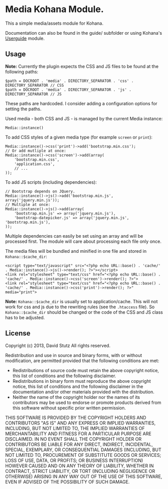 # Media Kohana Module.

This a simple media/assets module for Kohana.

Documentation can also be found in the guide/ subfolder or using Kohana's [Userguide](https://github.com/kohana/userguide) module.

## Usage

**Note:** Currently the plugin expects the CSS and JS files to be found at the following paths:

    $path = DOCROOT . 'media' . DIRECTORY_SEPARATOR . 'css' . DIRECTORY_SEPARATOR // CSS
    $path = DOCROOT . 'media' . DIRECTORY_SEPARATOR . 'js' . DIRECTORY_SEPARATOR // JS

These paths are hardcoded. I consider adding a configuration options for setting the paths.

Used media - both CSS and JS - is managed by the current Media instance:

    Media::instance()

To add CSS styles of a given media type (for example `screen` or `print`):

    Media::instance()->css('print')->add('bootstrap.min.css');
    // Or add mutliple at once:
    Media::instance()->css('screen')->add(array(
        'bootstrap.min.css',
        'application.css',
        // ...
    ));

To add JS scripts (including dependencies):

    // Bootstrap depends on JQuery.
    Media::instance()->js()->add('bootstrap.min.js', array('jquery.min.js'));
    // Multiple at once:
    Media::instance()->js()->add(array(
        'bootstrap.min.js' => array('jquery.min.js'),
        'bootstrap-datepicker.js' => array('jquery.min.js', 'bootstrap.min.js'),
    ));

Multiple dependencies can easily be set using an array and will be processed first. The module will care about processing each file only once.

The media files will be bundled and minified in one file and stored in `Kohana::$cache_dir`:

    <script type="text/javascript" src="<?php echo URL::base() . 'cache/' . Media::instance()->js()->render(); ?>"></script>
    <link rel="stylesheet" type="text/css" href="<?php echo URL::base() . 'cache/' . Media::instance()->css('screen')->render(); ?>">
    <link rel="stylesheet" type="text/css" href="<?php echo URL::base() . 'cache/' . Media::instance()->css('print')->render(); ?>" media="print">

**Note:** `Kohana::$cache_dir` is usually set to application/cache. This will not work for css and js due to the rewriting rules (see the `.htaccess` file). So `Kohana::$cache_dir` should be changed or the code of the CSS and JS class has to be adjusted.

## License

Copyright (c) 2013, David Stutz
All rights reserved.

Redistribution and use in source and binary forms, with or without modification, are permitted provided that the following conditions are met:

* Redistributions of source code must retain the above copyright notice, this list of conditions and the following disclaimer.
* Redistributions in binary form must reproduce the above copyright notice, this list of conditions and the following disclaimer in the documentation and/or other materials provided with the distribution.
* Neither the name of the copyright holder nor the names of its contributors may be used to endorse or promote products derived from this software without specific prior written permission.

THIS SOFTWARE IS PROVIDED BY THE COPYRIGHT HOLDERS AND CONTRIBUTORS "AS IS" AND ANY EXPRESS OR IMPLIED WARRANTIES, INCLUDING, BUT NOT LIMITED TO, THE IMPLIED WARRANTIES OF MERCHANTABILITY AND FITNESS FOR A PARTICULAR PURPOSE ARE DISCLAIMED. IN NO EVENT SHALL THE COPYRIGHT HOLDER OR CONTRIBUTORS BE LIABLE FOR ANY DIRECT, INDIRECT, INCIDENTAL, SPECIAL, EXEMPLARY, OR CONSEQUENTIAL DAMAGES (INCLUDING, BUT NOT LIMITED TO, PROCUREMENT OF SUBSTITUTE GOODS OR SERVICES; LOSS OF USE, DATA, OR PROFITS; OR BUSINESS INTERRUPTION) HOWEVER CAUSED AND ON ANY THEORY OF LIABILITY, WHETHER IN CONTRACT, STRICT LIABILITY, OR TORT (INCLUDING NEGLIGENCE OR OTHERWISE) ARISING IN ANY WAY OUT OF THE USE OF THIS SOFTWARE, EVEN IF ADVISED OF THE POSSIBILITY OF SUCH DAMAGE.
